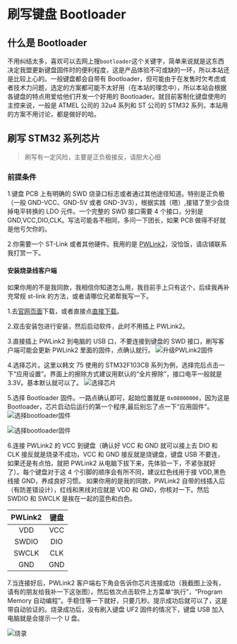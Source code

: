 # 刷写键盘 Bootloader

## 什么是 Bootloader

不用纠结太多，喜欢可以去网上搜`bootloader`这个关键字，简单来说就是这东西决定我盟更新键盘固件时的便利程度，这是产品体验不可或缺的一环，所以本站还是比较上心的。一般键盘都会自带有 Bootloader，但可能由于在发售时欠考虑或者技术力问题，选定的方案都可能不太好用（在本站的理念中），所以本站会根据各键盘的特点用爱给他们开发一个好用的 Bootloader。就目前客制化键盘使用的主控来说，一般是 ATMEL 公司的 32u4 系列和 ST 公司的 STM32 系列，本站用的方案不用讨论，都是做好的哈。

## 刷写 STM32 系列芯片

> 刷写有一定风险，主要是正负极接反，请胆大心细

### 前提条件

1.键盘 PCB 上有明确的 SWD 烧录口标志或者通过其他途径知道。特别是正负极（一般 GND-VCC、GND-5V 或者 GND-3V3），根据实践（嗯）,接错了至少会烧掉电平转换的 LDO 元件。一个完整的 SWD 接口需要 4 个接口，分别是 GND,VCC,DIO,CLK。写法可能各不相同，多问一下团长，如果 PCB 做得不好就是他亏欠你的。

2.你需要一个 ST-Link 或者其他硬件。我用的是 [PWLink2](https://m.tb.cn/h.U8COq81?tk=i0o4dV8s2QM)，没恰饭，请店铺联系我打赏一下。

#### 安装烧录线客户端

如果你用的不是我同款，我相信你知道怎么用，我目前手上只有这个，后续我再补充常规 st-link 的方法，或者请哪位兄弟帮我写一下。

1.去[官网页面](https://www.powerwriter.com/index/index/products.html?p=5)下载，或者直接点[直接下载](https://www.powerwriter.com/uploads/20221124/3c31e8e390cba2085c469968d6c3bdec.zip)。

2.双击安装包进行安装，然后启动软件，此时不用插上 PWLink2。

3.直接插上 PWLink2 到电脑的 USB 口，不要连接到键盘的 SWD 接口，刷写客户端可能会更新 PWLink2 里面的固件，点确认就行。
![升级PWLink2固件](/img/PWLink2/Pwlink2_1.png "升级PWLink2固件")

4.选择芯片。这里以韩文 75 使用的 STM32F103CB 系列为例，选择完后点击一下“应用设置”。界面上的擦除方式建议用默认的“全片擦除”，接口电平一般就是 3.3V。基本默认就可以了。
![选择芯片](/img/PWLink2/Pwlink2_2.png "选择芯片")

5.选择 Bootloader 固件。一路点确认即可，起始位置就是 `0x08000000`，因为这是 Bootloader，芯片启动后运行的第一个程序,最后别忘了点一下“应用固件”。
![选择bootloader固件](/img/PWLink2/Pwlink2_3.png "选择bootloader固件")

![选择bootloader固件](/img/PWLink2/Pwlink2_4.png "选择bootloader固件")

6.连接 PWLink2 的 VCC 到键盘（确认好 VCC 和 GND 就可以接上去 DIO 和 CLK 接反就是烧录不成功，VCC 和 GND 接反就是烧键盘，键盘 USB 不要连，如果还是有点怕，就把 PWLink2 从电脑下拔下来，先体验一下，不紧张就好了）。每个键盘对于这 4 个引脚的顺序会有所不同，建议红色线用于接 VDD,黑色线接 GND，养成良好习惯。
如果你用的是我的同款，PWLink2 自带的线插入后（有防差错设计），红线和黑线对应就是 VDD 和 GND，你核对一下。然后 SWDIO 和 SWCLK 是挨在一起的蓝色和白色。

| PWLink2 | 键盘 |
| :-----: | :--: |
|   VDD   | VCC  |
|  SWDIO  | DIO  |
|  SWCLK  | CLK  |
|   GND   | GND  |

7.当连接好后，PWLink2 客户端右下角会告诉你芯片连接成功（我截图上没有，请有的朋友给我补一下这张图）。然后依次点击软件上方菜单“执行”，“Program Memory 自动编程”。手稳住等一下就好，只要几秒。提示成功后就可以了，这是带自动验证的。烧录成功后，没有刷入键盘 UF2 固件的情况下，键盘 USB 加入电脑就是会提示一个 U 盘。

![烧录](/img/PWLink2/Pwlink2_5.png "选择bootloader固件")
